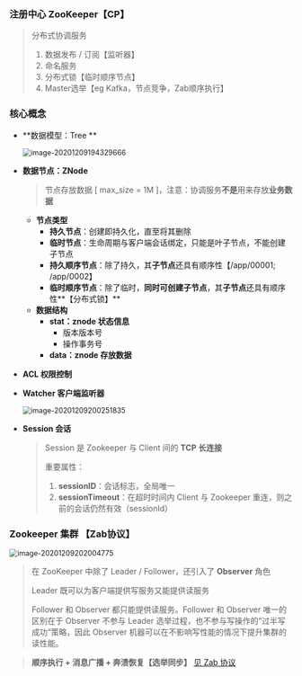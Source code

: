 ### 注册中心 ZooKeeper【CP】 

> 分布式协调服务
>
> 1. 数据发布 / 订阅【监听器】
> 2. 命名服务
> 3. 分布式锁【临时顺序节点】
> 4. Master选举【eg Kafka，节点竞争，Zab顺序执行】

### 核心概念

+ **数据模型：Tree **

  <img src="E:\projects\grocery\qiuhonglong\05-消息队列\pictures\image-20201209194329666.png" alt="image-20201209194329666" style="zoom:90%;" />

+ **数据节点：ZNode**

  > 节点存放数据 [ max_size = 1M ]，注意：协调服务**不是**用来存放**业务数据**

  + **节点类型**
    + **持久节点**：创建即持久化，直至将其删除
    + **临时节点**：生命周期与客户端会话绑定，只能是叶子节点，不能创建子节点
    + **持久顺序节点**：除了持久，其**子节点**还具有顺序性【/app/00001; /app/0002】
    + **临时顺序节点**：除了临时，**同时可创建子节点**，其**子节点**还具有顺序性**【分布式锁】**
  + **数据结构**
    + **stat：znode 状态信息**
      + 版本版本号
      + 操作事务号
    + **data：znode 存放数据**

+ **ACL 权限控制**

+ **Watcher 客户端监听器**

  <img src="E:\projects\grocery\qiuhonglong\05-消息队列\pictures\image-20201209200251835.png" alt="image-20201209200251835" style="zoom:90%;" />

+ **Session 会话**

  > Session 是 Zookeeper 与 Client 间的 **TCP 长连接**
  >
  > 重要属性：
  >
  > 1. **sessionID**：会话标志，全局唯一
  > 2. **sessionTimeout**：在超时时间内 Client 与 Zookeeper 重连，则之前的会话仍然有效（sessionId）



### Zookeeper 集群 【Zab协议】

<img src="E:\projects\grocery\qiuhonglong\05-消息队列\pictures\image-20201209202004775.png" alt="image-20201209202004775" style="zoom:90%;" />

> 在 ZooKeeper 中除了 Leader / Follower，还引入了 **Observer** 角色
>
> Leader 既可以为客户端提供写服务又能提供读服务
>
> Follower 和 Observer 都只能提供读服务。Follower 和 Observer 唯一的区别在于 Observer 不参与 Leader 选举过程，也不参与写操作的“过半写成功”策略，因此 Observer 机器可以在不影响写性能的情况下提升集群的读性能。

> **顺序执行 + 消息广播 + 奔溃恢复【选举同步】** [见 Zab 协议](../06-分布式/01-数据一致性.md) 